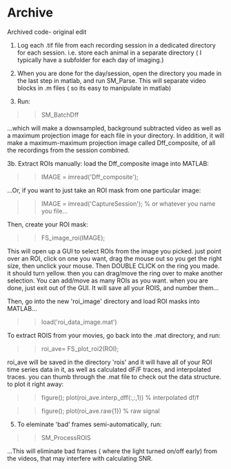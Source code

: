 # Archive
Archived code- original edit



1. Log each .tif file from each recording session in  a dedicated directory for each session. i.e. store each animal in a separate directory ( I typically have a subfolder for each day of imaging.)


2. When you are done for the day/session, open the directory you made in the last step in matlab, and run SM_Parse. This will separate video blocks in .m files ( so its easy to manipulate in matlab)


3. Run:

>> SM_BatchDff

...which will make a downsampled, background subtracted video as well as a maximum projection image for each file in your directory. In addition, it will make a maximum-maximum projection image called Dff_composite, of all the recordings from the session combined.


3b. Extract ROIs manually:
load the Dff_composite image into MATLAB:


>> IMAGE = imread('Dff_composite');

...Or, if you want to just take an ROI mask from one particular image:
>> IMAGE = imread('CaptureSession'); % or whatever you name you file...



Then, create your ROI mask:

>>FS_image_roi(IMAGE);

This will open up a GUI to select ROIs from the image you picked. just point over an ROI, click on one you want, drag the mouse out so you get the right size, then unclick your mouse. Then DOUBLE CLICK on the ring you made. it should turn yellow. then you can drag/move the ring over to make another selection.  You can add/move as many ROIs as you want. when you are done, just exit out of the GUI. It will save all your ROIS, and number them...



Then, go into the new 'roi_image' directory and load ROI masks into MATLAB...
>> load('roi_data_image.mat')


To extract ROIS from your movies, go back into the .mat directory, and run:
>> roi_ave= FS_plot_roi2(ROI);


roi_ave will be saved in the directory 'rois' and it will have all of your ROI time series data in it, as well as calculated dF/F traces, and interpolated traces. you can thumb through the .mat file to check out the data structure. to plot it right away:
>> figure(); plot(roi_ave.interp_dff(:,:,1)) % interpolated df/f



>> figure(); plot(roi_ave.raw{1}) % raw signal


5. To eleminate 'bad' frames semi-automatically, run:
>> SM_ProcessROIS

...This will eliminate bad frames ( where the light turned on/off early) from the videos, that may interfere with calculating SNR.





